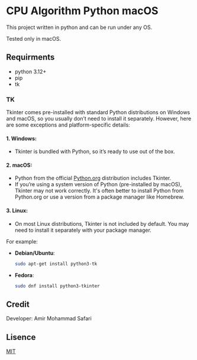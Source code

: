 # CPU Algorithm Python macOS

This project written in python and can be run under any OS.

Tested only in macOS.

## Requirments

- python 3.12+
- pip
- tk

### TK

Tkinter comes pre-installed with standard Python distributions on Windows and macOS, so you usually don’t need to install it separately. However, here are some exceptions and platform-specific details:

#### 1. **Windows**:
   - Tkinter is bundled with Python, so it’s ready to use out of the box.

#### 2. **macOS**:
   - Python from the official [Python.org](https://www.python.org/) distribution includes Tkinter.
   - If you’re using a system version of Python (pre-installed by macOS), Tkinter may not work correctly. It's often better to install Python from Python.org or use a version from a package manager like Homebrew.

#### 3. **Linux**:
   - On most Linux distributions, Tkinter is not included by default. You may need to install it separately with your package manager.

For example:
   - **Debian/Ubuntu**: 
     ```bash
     sudo apt-get install python3-tk
     ```
   - **Fedora**:
     ```bash
     sudo dnf install python3-tkinter
     ```

## Credit

Developer: Amir Mohammad Safari

## Lisence

[MIT](LICENSE)
